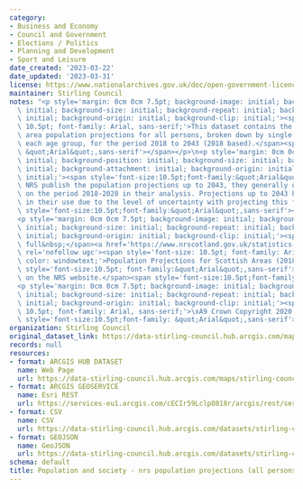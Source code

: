 ```yaml
---
category:
- Business and Economy
- Council and Government
- Elections / Politics
- Planning and Development
- Sport and Leisure
date_created: '2023-03-22'
date_updated: '2023-03-31'
license: https://www.nationalarchives.gov.uk/doc/open-government-licence/version/3/
maintainer: Stirling Council
notes: "<p style='margin: 0cm 0cm 7.5pt; background-image: initial; background-position:\
  \ initial; background-size: initial; background-repeat: initial; background-attachment:\
  \ initial; background-origin: initial; background-clip: initial;'><span style='font-size:\
  \ 10.5pt; font-family: Arial, sans-serif;'>This dataset contains the Stirling Council\
  \ area population projections for all persons, broken down by single year within\
  \ each age group, for the period 2018 to 2043 (2018 based).</span><span style='font-size:10.5pt;font-family:\
  \ &quot;Arial&quot;,sans-serif'></span></p>\n<p style='margin: 0cm 0cm 7.5pt; background-image:\
  \ initial; background-position: initial; background-size: initial; background-repeat:\
  \ initial; background-attachment: initial; background-origin: initial; background-clip:\
  \ initial;'><span style='font-size:10.5pt;font-family:&quot;Arial&quot;,sans-serif'>Although\
  \ NRS publish the population projections up to 2043, they generally only comment\
  \ on the period 2018-2028 in their analysis. Projections up to 2043 have limitations\
  \ in their use due to the level of uncertainty with projecting this far ahead.</span><span\
  \ style='font-size:10.5pt;font-family:&quot;Arial&quot;,sans-serif'></span></p>\n\
  <p style='margin: 0cm 0cm 7.5pt; background-image: initial; background-position:\
  \ initial; background-size: initial; background-repeat: initial; background-attachment:\
  \ initial; background-origin: initial; background-clip: initial;'><span style='font-size:10.5pt;font-family:&quot;Arial&quot;,sans-serif'>The\
  \ full&nbsp;</span><a href='https://www.nrscotland.gov.uk/statistics-and-data/statistics/statistics-by-theme/population/population-projections/sub-national-population-projections/2018-based'\
  \ rel='nofollow ugc'><span style='font-size: 10.5pt; font-family: Arial, sans-serif;\
  \ color: windowtext;'>Population Projections for Scottish Areas (2018-based)</span></a><span\
  \ style='font-size:10.5pt; font-family:&quot;Arial&quot;,sans-serif'>&nbsp;is available\
  \ on the NRS website.</span><span style='font-size:10.5pt;font-family:&quot;Arial&quot;,sans-serif'></span></p>\n\
  <p style='margin: 0cm 0cm 7.5pt; background-image: initial; background-position:\
  \ initial; background-size: initial; background-repeat: initial; background-attachment:\
  \ initial; background-origin: initial; background-clip: initial;'><span style='font-size:\
  \ 10.5pt; font-family: Arial, sans-serif;'>\xA9 Crown Copyright 2020.</span><span\
  \ style='font-size:10.5pt;font-family: &quot;Arial&quot;,sans-serif'></span></p>"
organization: Stirling Council
original_dataset_link: https://data-stirling-council.hub.arcgis.com/maps/stirling-council::population-and-society-nrs-population-projections-all-persons-2018-to-2043
records: null
resources:
- format: ARCGIS HUB DATASET
  name: Web Page
  url: https://data-stirling-council.hub.arcgis.com/maps/stirling-council::population-and-society-nrs-population-projections-all-persons-2018-to-2043
- format: ARCGIS GEOSERVICE
  name: Esri REST
  url: https://services-eu1.arcgis.com/cECIr59LclpO818r/arcgis/rest/services/population%20and%20society%20-%20nrs%20population%20projections%20(all%202018)/FeatureServer/0
- format: CSV
  name: CSV
  url: https://data-stirling-council.hub.arcgis.com/datasets/stirling-council::population-and-society-nrs-population-projections-all-persons-2018-to-2043.csv?where=1=1&outSR=%7B%22latestWkid%22%3A3857%2C%22wkid%22%3A102100%7D
- format: GEOJSON
  name: GeoJSON
  url: https://data-stirling-council.hub.arcgis.com/datasets/stirling-council::population-and-society-nrs-population-projections-all-persons-2018-to-2043.geojson?where=1=1&outSR=%7B%22latestWkid%22%3A3857%2C%22wkid%22%3A102100%7D
schema: default
title: Population and society - nrs population projections (all persons 2018 to 2043)
---
```

